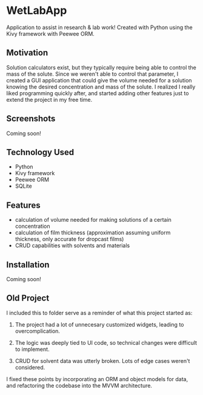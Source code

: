# WetLabApp

Application to assist in research & lab work!
Created with Python using the Kivy framework with Peewee ORM.

## Motivation

Solution calculators exist, but they typically require being able to control the mass of the solute. Since we weren't able to control that parameter, I created a GUI application that could give the volume needed for a solution knowing the desired concentration and mass of the solute. I realized I really liked programming quickly after, and started adding other features just to extend the project in my free time.

## Screenshots

Coming soon!

## Technology Used

- Python
- Kivy framework
- Peewee ORM
- SQLite

## Features

- calculation of volume needed for making solutions of a certain concentration
- calculation of film thickness (approximation assuming uniform thickness, only accurate for dropcast films)
- CRUD capabilities with solvents and materials

## Installation

Coming soon!

## Old Project

I included this to folder serve as a reminder of what this project started as:

1. The project had a lot of unnecesary customized widgets, leading to overcomplication.

2. The logic was deeply tied to UI code, so technical changes were difficult to implement.

3. CRUD for solvent data was utterly broken. Lots of edge cases weren't considered.

I fixed these points by incorporating an ORM and object models for data, and refactoring the codebase into the MVVM architecture. 
